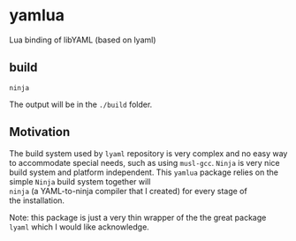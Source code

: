 # yamlua
Lua binding of libYAML (based on lyaml)

## build
```
ninja
```
The output will be in the `./build` folder.

## Motivation
The build system used by `lyaml` repository is 
very complex and no easy way to accommodate 
special needs, such as using `musl-gcc`. 
`Ninja` is very nice build system and platform
independent. This `yamlua` package relies on the  
simple `Ninja` build system together will  
`ninja` (a YAML-to-ninja compiler that I created) 
for every stage of  
the installation.

Note: this package is just a very thin wrapper of the
the great package `lyaml`
which I would like acknowledge.

